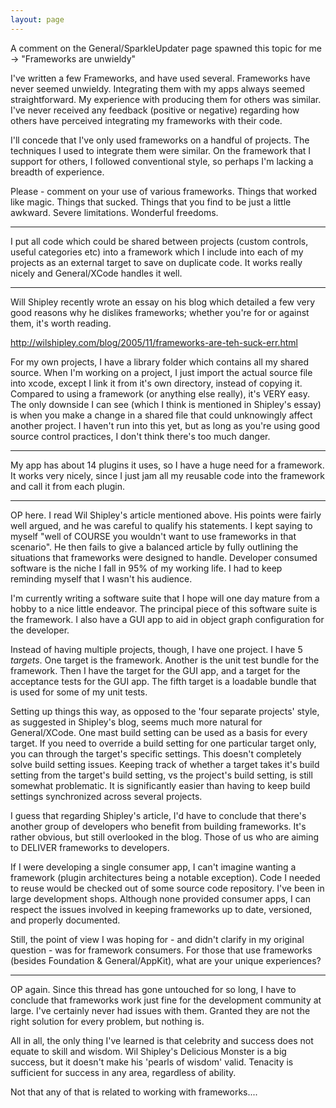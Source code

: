 ```yaml
---
layout: page
---
```



A comment on the General/SparkleUpdater page spawned this topic for me -> "Frameworks are unwieldy"

I've written a few Frameworks, and have used several. Frameworks have never seemed unwieldy. Integrating them with my apps always seemed straightforward. My experience with producing them for others was similar. I've never received any feedback (positive or negative) regarding how others have perceived integrating my frameworks with their code.

I'll concede that I've only used frameworks on a handful of projects. The techniques I used to integrate them were similar. On the framework that I support for others, I followed conventional style, so perhaps I'm lacking a breadth of experience.

Please - comment on your use of various frameworks. Things that worked like magic. Things that sucked. Things that you find to be just a little awkward. Severe limitations. Wonderful freedoms.

----

I put all code which could be shared between projects (custom controls, useful categories etc) into a framework which I include into each of my projects as an external target to save on duplicate code. It works really nicely and General/XCode handles it well.

----

Will Shipley recently wrote an essay on his blog which detailed a few very good reasons why he dislikes frameworks; whether you're for or against them, it's worth reading.

http://wilshipley.com/blog/2005/11/frameworks-are-teh-suck-err.html

For my own projects, I have a library folder which contains all my shared source. When I'm working on a project, I just import the actual source file into xcode, except I link it from it's own directory, instead of copying it. Compared to using a framework (or anything else really), it's VERY easy. The only downside I can see (which I think is mentioned in Shipley's essay) is when you make a change in a shared file that could unknowingly affect another project. I haven't run into this yet, but as long as you're using good source control practices, I don't think there's too much danger.

----

My app has about 14 plugins it uses, so I have a huge need for a framework. It works very nicely, since I just jam all my reusable code into the framework and call it from each plugin.

----

OP here. I read Wil Shipley's article mentioned above. His points were fairly well argued, and he was careful to qualify his statements. I kept saying to myself "well of COURSE you wouldn't want to use frameworks in that scenario". He then fails to give a balanced article by fully outlining the situations that frameworks were designed to handle. Developer consumed software is the niche I fall in 95% of my working life. I had to keep reminding myself that I wasn't his audience.

I'm currently writing a software suite that I hope will one day mature from a hobby to a nice little endeavor. The principal piece of this software suite is the framework. I also have a GUI app to aid in object graph configuration for the developer.

Instead of having multiple projects, though, I have one project. I have 5 *targets*. One target is the framework. Another is the unit test bundle for the framework. Then I have the target for the GUI app, and a target for the acceptance tests for the GUI app. The fifth target is a loadable bundle that is used for some of my unit tests.

Setting up things this way, as opposed to the 'four separate projects' style, as suggested in Shipley's blog, seems much more natural for General/XCode. One mast build setting can be used as a basis for every target. If you need to override a build setting for one particular target only, you can through the target's specific settings. This doesn't completely solve build setting issues. Keeping track of whether a target takes it's build setting from the target's build setting, vs the project's build setting, is still somewhat problematic. It is significantly easier than having to keep build settings synchronized across several projects.

I guess that regarding Shipley's article, I'd have to conclude that there's another group of developers who benefit from building frameworks. It's rather obvious, but still overlooked in the blog. Those of us who are aiming to DELIVER frameworks to developers.

If I were developing a single consumer app, I can't imagine wanting a framework (plugin architectures being a notable exception). Code I needed to reuse would be checked out of some source code repository. I've been in large development shops. Although none provided consumer apps, I can respect the issues involved in keeping frameworks up to date, versioned, and properly documented.

Still, the point of view I was hoping for - and didn't clarify in my original question - was for framework consumers. For those that use frameworks (besides Foundation & General/AppKit), what are your unique experiences?

----

OP again. Since this thread has gone untouched for so long, I have to conclude that frameworks work just fine for the development community at large. I've certainly never had issues with them. Granted they are not the right solution for every problem, but nothing is.

All in all, the only thing I've learned is that celebrity and success does not equate to skill and wisdom. Wil Shipley's Delicious Monster is a big success, but it doesn't make his 'pearls of wisdom' valid. Tenacity is sufficient for success in any area, regardless of ability.

Not that any of that is related to working with frameworks....
